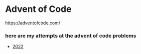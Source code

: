 # Advent of Code

https://adventofcode.com/

### here are my attempts at the advent of code problems

- [2022](2022/)